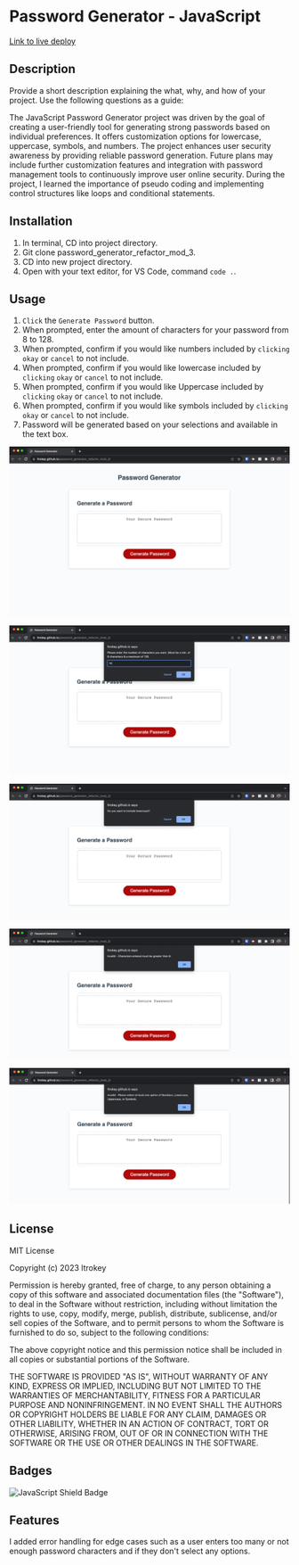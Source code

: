 # Password Generator - JavaScript

[Link to live deploy](https://ltrokey.github.io/password_generator_refactor_mod_3/)

## Description

Provide a short description explaining the what, why, and how of your project. Use the following questions as a guide:

The JavaScript Password Generator project was driven by the goal of creating a user-friendly tool for generating strong passwords based on individual preferences. It offers customization options for lowercase, uppercase, symbols, and numbers. The project enhances user security awareness by providing reliable password generation. Future plans may include further customization features and integration with password management tools to continuously improve user online security. During the project, I learned the importance of pseudo coding and implementing control structures like loops and conditional statements.

## Installation

1. In terminal, CD into project directory.
2. Git clone password_generator_refactor_mod_3.
3. CD into new project directory.
4. Open with your text editor, for VS Code, command `code .`.

## Usage

1. `Click` the `Generate Password` button.
2. When prompted, enter the amount of characters for your password from 8 to 128.
3. When prompted, confirm if you would like numbers included by `clicking` `okay` or `cancel` to not include.
4. When prompted, confirm if you would like lowercase included by `clicking` `okay` or `cancel` to not include.
5. When prompted, confirm if you would like Uppercase included by `clicking` `okay` or `cancel` to not include.
6. When prompted, confirm if you would like symbols included by `clicking` `okay` or `cancel` to not include.
7. Password will be generated based on your selections and available in the text box.



![Generate Password Starter Page](assets/screenshot_Start.png)

![Password Character Length](assets/screenshot_number_characters.png)


![Generate Password Lowercase Option](assets/screenshot_one_option.png)


![Password Error Message, Min. Characters](assets/screenshot_error_code_min.png)

![Password Error Message, No Selections](assets/screenshot_error_code_selection.png)

## License

MIT License

Copyright (c) 2023 ltrokey

Permission is hereby granted, free of charge, to any person obtaining a copy
of this software and associated documentation files (the "Software"), to deal
in the Software without restriction, including without limitation the rights
to use, copy, modify, merge, publish, distribute, sublicense, and/or sell
copies of the Software, and to permit persons to whom the Software is
furnished to do so, subject to the following conditions:

The above copyright notice and this permission notice shall be included in all
copies or substantial portions of the Software.

THE SOFTWARE IS PROVIDED "AS IS", WITHOUT WARRANTY OF ANY KIND, EXPRESS OR
IMPLIED, INCLUDING BUT NOT LIMITED TO THE WARRANTIES OF MERCHANTABILITY,
FITNESS FOR A PARTICULAR PURPOSE AND NONINFRINGEMENT. IN NO EVENT SHALL THE
AUTHORS OR COPYRIGHT HOLDERS BE LIABLE FOR ANY CLAIM, DAMAGES OR OTHER
LIABILITY, WHETHER IN AN ACTION OF CONTRACT, TORT OR OTHERWISE, ARISING FROM,
OUT OF OR IN CONNECTION WITH THE SOFTWARE OR THE USE OR OTHER DEALINGS IN THE
SOFTWARE.

## Badges

![JavaScript Shield Badge](https://img.shields.io/badge/logo-javascript-blue?logo=javascript&logoColor=f5f5f5)

## Features

I added error handling for edge cases such as a user enters too many or not enough password characters and if they don't select any options.  